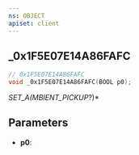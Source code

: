```yaml
---
ns: OBJECT
apiset: client
---
```

## _0x1F5E07E14A86FAFC

```c
// 0x1F5E07E14A86FAFC
void _0x1F5E07E14A86FAFC(BOOL p0);
```

_SET_A(MBIENT_PICKUP_?)*

## Parameters
* **p0**: